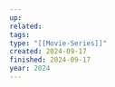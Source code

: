 ```yaml
---
up: 
related: 
tags: 
type: "[[Movie-Series]]"
created: 2024-09-17
finished: 2024-09-17
year: 2024
---
```

